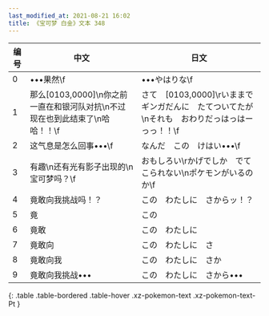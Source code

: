 ```yaml
---
last_modified_at: 2021-08-21 16:02
title: 《宝可梦 白金》文本 348
---
```

| 编号 | 中文 | 日文 |
| ---- | ---- | ---- |
| 0 | •••果然\f | •••やはりな\f |
| 1 | 那么[0103,0000]\n你之前一直在和银河队对抗\n不过现在也到此结束了\n哈哈！！\f | さて　[0103,0000]\rいままでギンガだんに　たてついてたが\nそれも　おわりだっはっはーっっ！！\f |
| 2 | 这气息是怎么回事•••\f | なんだ　この　けはい•••\f |
| 3 | 有趣\n还有光有影子出现的\n宝可梦吗？\f | おもしろい\rかげでしか　でてこられない\nポケモンがいるのか\f |
| 4 | 竟敢向我挑战吗！？ | この　わたしに　さからッ！？ |
| 5 | 竟 | この |
| 6 | 竟敢 | この　わたしに |
| 7 | 竟敢向 | この　わたしに　さ |
| 8 | 竟敢向我 | この　わたしに　さか |
| 9 | 竟敢向我挑战••• | この　わたしに　さから••• |
{: .table .table-bordered .table-hover .xz-pokemon-text .xz-pokemon-text-Pt }
